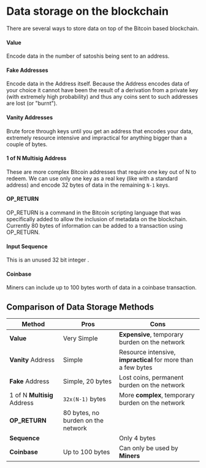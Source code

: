 # Data storage on the blockchain

There are several ways to store data on top of the Bitcoin based blockchain.
#### Value
Encode data in the number of satoshis being sent to an address.

#### Fake Addresses
Encode data in the Address itself. Because the Address encodes data of your choice it cannot have been the result of a derivation from a private key (with extremely high probability) and thus any coins sent to such addresses are lost (or "burnt").

#### Vanity Addresses
Brute force through keys until you get an address that encodes your data, extremely resource intensive and impractical for anything bigger than a couple of bytes.

#### 1 of N Multisig Address
These are more complex Bitcoin addresses that require one key out of N to redeem. We can use only one key as a real key (like with a standard address) and encode 32 bytes of data in the remaining `N-1` keys.

#### OP_RETURN
OP_RETURN is a command in the Bitcoin scripting language that was specifically added to allow the inclusion of metadata on the blockchain. Currently 80 bytes of information can be added to a transaction using OP_RETURN.

#### Input Sequence
This is an unused 32 bit integer .

#### Coinbase
Miners can include up to 100 bytes worth of data in a coinbase transaction.
 
## Comparison of Data Storage Methods
| Method                      | Pros                   | Cons                                          | 
| ----------------------------|------------------------|---------------------------------------------- |
| **Value**                   | Very Simple            | **Expensive**, temporary burden on the network|
| **Vanity** Address          | Simple | Resource intensive, **impractical** for more than a few bytes | 
| **Fake** Address            | Simple, 20 bytes          | Lost coins, permanent burden on the network| 
| 1 of N **Multisig** Address | `32x(N-1)` bytes    | More **complex**, temporary burden on the network|
| **OP_RETURN**               | 80 bytes, no burden on the network |                                   |
| **Sequence**                |                                    | Only 4 bytes                      |
| **Coinbase**                | Up to 100 bytes                    | Can only be used by **Miners**    |


